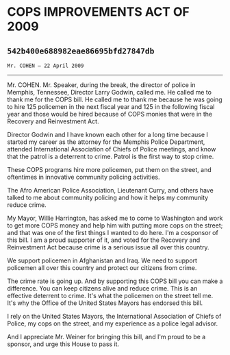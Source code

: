 # COPS IMPROVEMENTS ACT OF 2009
## `542b400e688982eae86695bfd27847db`
`Mr. COHEN — 22 April 2009`

---


Mr. COHEN. Mr. Speaker, during the break, the director of police in 
Memphis, Tennessee, Director Larry Godwin, called me. He called me to 
thank me for the COPS bill. He called me to thank me because he was 
going to hire 125 policemen in the next fiscal year and 125 in the 
following fiscal year and those would be hired because of COPS monies 
that were in the Recovery and Reinvestment Act.

Director Godwin and I have known each other for a long time because I 
started my career as the attorney for the Memphis Police Department, 
attended International Association of Chiefs of Police meetings, and 
know that the patrol is a deterrent to crime. Patrol is the first way 
to stop crime.

These COPS programs hire more policemen, put them on the street, and 
oftentimes in innovative community policing activities.

The Afro American Police Association, Lieutenant Curry, and others 
have talked to me about community policing and how it helps my 
community reduce crime.

My Mayor, Willie Harrington, has asked me to come to Washington and 
work to get more COPS money and help him with putting more cops on the 
street; and that was one of the first things I wanted to do here. I'm a 
cosponsor of this bill. I am a proud supporter of it, and voted for the 
Recovery and Reinvestment Act because crime is a serious issue all over 
this country.

We support policemen in Afghanistan and Iraq. We need to support 
policemen all over this country and protect our citizens from crime.

The crime rate is going up. And by supporting this COPS bill you can 
make a difference. You can keep citizens alive and reduce crime. This 
is an effective deterrent to crime. It's what the policemen on the 
street tell me. It's why the Office of the United States Mayors has 
endorsed this bill.

I rely on the United States Mayors, the International Association of 
Chiefs of Police, my cops on the street, and my experience as a police 
legal advisor.

And I appreciate Mr. Weiner for bringing this bill, and I'm proud to 
be a sponsor, and urge this House to pass it.